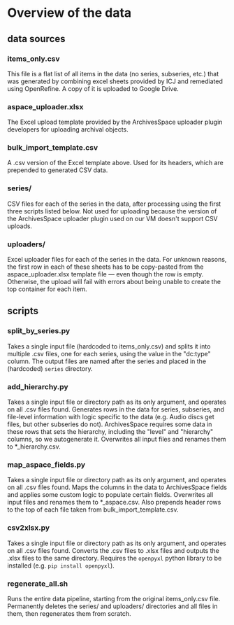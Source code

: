 # Overview of the data
## data sources
### items_only.csv
This file is a flat list of all items in the data (no series, subseries, etc.) that was generated by combining excel sheets provided by ICJ and remediated using OpenRefine. A copy of it is uploaded to Google Drive.
### aspace_uploader.xlsx
The Excel upload template provided by the ArchivesSpace uploader plugin developers for uploading archival objects.
### bulk_import_template.csv
A .csv version of the Excel template above. Used for its headers, which are prepended to generated CSV data.
### series/
CSV files for each of the series in the data, after processing using the first three scripts listed below. Not used for uploading because the version of the ArchivesSpace uploader plugin used on our VM doesn't support CSV uploads.
### uploaders/
Excel uploader files for each of the series in the data. For unknown reasons, the first row in each of these sheets has to be copy-pasted from the aspace_uploader.xlsx template file — even though the row is empty. Otherwise, the upload will fail with errors about being unable to create the top container for each item.
## scripts
### split_by_series.py
Takes a single input file (hardcoded to items_only.csv) and splits it into multiple .csv files, one for each series, using the value in the "dc:type" column. The output files are named after the series and placed in the (hardcoded) `series` directory.
### add_hierarchy.py
Takes a single input file or directory path as its only argument, and operates on all .csv files found. Generates rows in the data for series, subseries, and file-level information with logic specific to the data (e.g. Audio discs get files, but other subseries do not). ArchivesSpace requires some data in these rows that sets the hierarchy, including the "level" and "hierarchy" columns, so we autogenerate it. Overwrites all input files and renames them to *_hierarchy.csv.
### map_aspace_fields.py
Takes a single input file or directory path as its only argument, and operates on all .csv files found. Maps the columns in the data to ArchivesSpace fields and applies some custom logic to populate certain fields. Overwrites all input files and renames them to *_aspace.csv. Also prepends header rows to the top of each file taken from bulk_import_template.csv.
### csv2xlsx.py
Takes a single input file or directory path as its only argument, and operates on all .csv files found. Converts the .csv files to .xlsx files and outputs the .xlsx files to the same directory. Requires the `openpyxl` python library to be installed (e.g. `pip install openpyxl`).
### regenerate_all.sh
Runs the entire data pipeline, starting from the original items_only.csv file. Permanently deletes the series/ and uploaders/ directories and all files in them, then regenerates them from scratch.
